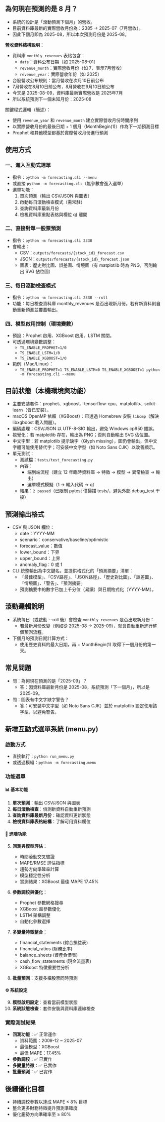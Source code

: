## 為何現在預測的是 8 月？
- 系統的設計是「滾動預測下個月」的營收。
- 目前資料庫最新的實際營收月份為：2385 → 2025-07（7月營收）。
- 因此下個月即為 2025-08，所以本次預測月份是 2025-08。

**營收資料結構說明**：
- 資料庫 `monthly_revenues` 表格包含：
  - `date`：資料公布日期（如 2025-08-01）
  - `revenue_month`：實際營收月份（如 7，表示7月營收）
  - `revenue_year`：實際營收年份（如 2025）
- 台股營收公布規則：當月營收在次月10日前公布
- 7月營收在8月10日前公布，8月營收在9月10日前公布
- 今天是 2025-08-09，資料庫最新實際營收是 2025年7月
- 所以系統預測下一個未知月份：2025-08

關鍵程式邏輯（簡述）：
- 使用 `revenue_year` 和 `revenue_month` 建立實際營收月份時間序列
- 以實際營收月份的最後日期 + 1 個月（MonthBegin(1)）作為下一期預測目標
- Prophet 和其他模型都基於實際營收月份進行預測

## 使用方式

### 一、進入互動式選單
- 指令：`python -m forecasting.cli --menu`
- 或直接 `python -m forecasting.cli`（無參數會進入選單）
- 選單功能：
  1) 單次預測（輸出 CSV/JSON 與圖表）
  2) 啟動每日滾動檢查模式（需常駐）
  3) 查詢資料庫最新月份
  4) 檢視資料庫重點表格與欄位
  q) 離開

### 二、直接對單一股票預測
- 指令：`python -m forecasting.cli 2330`
- 會輸出：
  - CSV：`outputs/forecasts/{stock_id}_forecast.csv`
  - JSON：`outputs/forecasts/{stock_id}_forecast.json`
  - 圖表：歷史對比圖、誤差圖、情境圖（有 matplotlib 時為 PNG，否則輸出 SVG 佔位圖）

### 三、每日滾動檢查模式
- 指令：`python -m forecasting.cli 2330 --roll`
- 功能：每日檢查資料庫 monthly_revenues 是否出現新月份，若有新資料則自動重新預測並覆蓋輸出。

### 四、模型啟用控制（環境變數）
- 預設：Prophet 啟用、XGBoost 啟用、LSTM 關閉。
- 可透過環境變數調整：
  - `TS_ENABLE_PROPHET=1/0`
  - `TS_ENABLE_LSTM=1/0`
  - `TS_ENABLE_XGBOOST=1/0`
- 範例（Mac/Linux）：
  - `TS_ENABLE_PROPHET=1 TS_ENABLE_LSTM=0 TS_ENABLE_XGBOOST=1 python -m forecasting.cli --menu`

## 目前狀態（本機環境與功能）
- 主要安裝套件：prophet、xgboost、tensorflow-cpu、matplotlib、scikit-learn（皆已安裝）。
- macOS OpenMP 依賴（XGBoost）：已透過 Homebrew 安裝 `libomp`（解決 libxgboost 載入問題）。
- 編碼處理：CSV/JSON 以 UTF-8-SIG 輸出，避免 Windows cp950 錯誤。
- 視覺化：若 matplotlib 存在，輸出為 PNG；否則自動輸出 SVG 佔位圖。
- 中文字型：若 matplotlib 提示缺字（Glyph missing），圖仍會輸出，但中文字體可能使用替代字；可安裝中文字型（如 Noto Sans CJK）以改善顯示。
- 單元測試：
  - 測試檔：`tests/test_forecasting.py`
  - 內容：
    - 端到端流程（建立 12 年臨時資料庫 → 特徵 → 模型 → 異常檢查 → 輸出）
    - 選單模式模擬（1 → 輸入代碼 → q）
  - 結果：`2 passed`（已限制 pytest 僅掃描 tests/，避免外部 debug_test 干擾）

## 預測輸出格式
- CSV 與 JSON 欄位：
  - date：YYYY-MM
  - scenario：conservative/baseline/optimistic
  - forecast_value：數值
  - lower_bound：下界
  - upper_bound：上界
  - anomaly_flag：0 或 1
- CLI 統整輸出為中文鍵名，並提供格式化的「預測摘要」清單：
  - 「最佳模型」、「CSV路徑」、「JSON路徑」、「歷史對比圖」、「誤差圖」、「情境圖」、「警告」、「預測摘要」
  - 預測摘要中的數字已加上千分位（易讀）與日期格式化（YYYY-MM）。

## 滾動邏輯說明
- 系統每日（或啟動 --roll 後）會檢查 `monthly_revenues` 是否出現新月份：
  - 若最新月份改變（例如從 2025-08 → 2025-09），就會自動重新進行整個預測流程。
- 下個月的預測日期計算方式：
  - 使用歷史資料的最大日期，再 + MonthBegin(1) 取得下一個月份的第一天。

## 常見問題
- 問：為何現在預測的是「2025-09」？
  - 答：因資料庫最新月份是 2025-08，系統預測「下一個月」，所以是 2025-09。
- 問：圖表有中文字缺字警告？
  - 答：可安裝中文字型（如 Noto Sans CJK）並於 matplotlib 設定使用該字型，以避免警告。

## 新增互動式選單系統 (menu.py)

### 啟動方式
- 直接執行：`python run_menu.py`
- 或透過模組：`python -m forecasting.menu`

### 功能選單
#### 📊 基本功能
1. **單次預測**：輸出 CSV/JSON 與圖表
2. **每日滾動檢查**：偵測新資料自動重新預測
3. **查詢資料庫最新月份**：確認資料更新狀態
4. **檢視資料庫表格結構**：了解可用資料欄位

#### 🔧 進階功能
5. **回測與模型評估**：
   - 時間滾動交叉驗證
   - MAPE/RMSE 評估指標
   - 趨勢方向準確率計算
   - 模型穩定性分析
   - 實測結果：XGBoost 最佳 MAPE 17.45%

6. **參數調校與優化**：
   - Prophet 參數網格搜尋
   - XGBoost 超參數優化
   - LSTM 架構調整
   - 自動化參數選擇

7. **多變量特徵整合**：
   - financial_statements (綜合損益表)
   - financial_ratios (財務比率)
   - balance_sheets (資產負債表)
   - cash_flow_statements (現金流量表)
   - XGBoost 特徵重要性分析

8. **批量預測**：支援多檔股票同時預測

#### ⚙️ 系統設定
9. **模型啟用設定**：查看當前模型狀態
10. **系統狀態檢查**：套件安裝與資料庫連線檢查

### 實際測試結果
- **回測功能**：✅ 正常運作
  - 資料範圍：2009-12 ~ 2025-07
  - 最佳模型：XGBoost
  - 最佳 MAPE：17.45%
- **參數調校**：✅ 已實作
- **多變量特徵**：✅ 已實作
- **批量預測**：✅ 已實作

## 後續優化目標
- 持續調校參數以達成 MAPE ≤ 8% 目標
- 整合更多財務特徵提升預測準確度
- 優化趨勢方向準確率至 ≥ 80%

